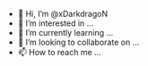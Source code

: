 - 👋 Hi, I’m @xDarkdragoN
- 👀 I’m interested in ...
- 🌱 I’m currently learning ...
- 💞️ I’m looking to collaborate on ...
- 📫 How to reach me ...

<!---
xDarkdragoN/xDarkdragoN is a ✨ special ✨ repository because its `README.md` (this file) appears on your GitHub profile.
You can click the Preview link to take a look at your changes.
--->
